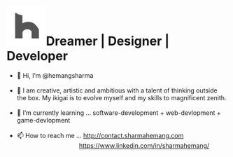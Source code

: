 <h1><a href="http://sharmahemang.com"><img src="logo.png" alt="Hemang Logo" width="90px" height="90px"></a>Dreamer | Designer | Developer</h1>

- 👋  Hi, I’m @hemangsharma <br /><br />
- 👀  I am creative, artistic and ambitious with a talent of thinking outside the box. My ikigai is to evolve myself and my skills to magnificent zenith.<br /><br/>
- 🌱  I’m currently learning ... software-development + web-devlopment + game-devlopment <br /><br />
- 📫  How to reach me ... http://contact.sharmahemang.com <br/>
 &nbsp; &nbsp; &nbsp; &nbsp; &nbsp; &nbsp; &nbsp; &nbsp; &nbsp; &nbsp; &nbsp; &nbsp;&nbsp;&nbsp;&nbsp;&nbsp;&nbsp;&nbsp;&nbsp;&nbsp;&nbsp;&nbsp;&nbsp;&nbsp;&nbsp;https://www.linkedin.com/in/sharmahemang/

<!---
hemangsharma/hemangsharma is a ✨ special ✨ repository because its `README.md` (this file) appears on your GitHub profile.
You can click the Preview link to take a look at your changes.
--->
